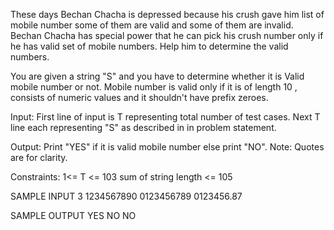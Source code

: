 These days Bechan Chacha is depressed because his crush gave him list of mobile number some of them are valid and some of them are invalid. Bechan Chacha has special power that he can pick his crush number only if he has valid set of mobile numbers. Help him to determine the valid numbers.

You are given a string "S" and you have to determine whether it is Valid mobile number or not. Mobile number is valid only if it is of length 10 , consists of numeric values and it shouldn't have prefix zeroes.

Input:
First line of input is T representing total number of test cases.
Next T line each representing "S" as described in in problem statement.

Output:
Print "YES" if it is valid mobile number else print "NO".
Note: Quotes are for clarity.

Constraints:
1<= T <= 103
sum of string length <= 105

SAMPLE INPUT
3
1234567890
0123456789
0123456.87

SAMPLE OUTPUT
YES
NO
NO
